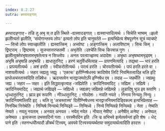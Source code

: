 ```yaml
---
index: 8.2.27
sutra: ह्रस्वादङ्गात्

---
```

_ह्रस्वादङ्गात्_ - तङि तु अभृ स् त इति स्थिते -ह्यस्वादङ्गात् । ह्यस्वान्तादित्यर्थः । सिचेति भाष्यम् ।झलो झली॑त्यतो झलीति, 'संयोगान्तस्य लोपः' इत्यतो लोप इति चानुवर्तते —  इत्यभिप्रेत्य शेषपूरणेन सूत्रं व्याचष्टे —  सिचो लोपः स्याज्झलीति । ह्यस्वात्किम्  । अच्योष्ट । अङ्गात्किम्  । अलाविष्टाम् । सिचः किम्  । द्विष्टराम् । द्विष्टमाम् । सुजन्तात्तरप्ततमौ । अभृतेति ।उश्चे॑ति सिचः कित्त्वान्न गुणः ।झली॑त्युक्तेरभृषातामभृषतेत्यत्र न सिज्लोपः । अनतः परत्वाज्झस्य अदादेशः । अभृथाः अभृषाथामभृढ्वम् । अभृषि अभृष्वहि अभृष्महि । ह्मधातुरनिट् । हरणं चतुर्विधमित्याह —  प्रापणमित्यादि । तद्यथा — भारं हरति । प्रापयतीत्यर्थः । अशं हरति । स्वीकरोतीत्यर्थः । परत्वं हरति । चोरयतीत्यर्थः । पापं हरति हरते वा । नाशयतीत्यर्थः । जहार जह्यतुः जह्युः । 'एकाचः' इतीण्निषेधस्य क्रादिष्वेव लिटि नियमितत्वादिह थलि इटि प्राप्तेअचस्तास्व॑दिति तन्निषेधः । ऋदन्तत्वेन भारद्वाजमतेऽपि इण्निषेध एव । तदाह — जहर्थेति । जह्यथुः जह्य । जहार — जहर । इति सिद्धवत्कृत्याह -जह्यिवेति । क्रादिनियमादिट् । जह्यिम । जह्यिषे । क्रादिनियमादिट् । जह्याथे जह्यिढ्वे — जह्यिध्वे । जह्य#ए जह्यिवहे जह्यिमहे । लुडादिषु भृञ इव रूपाणि । धृञ्धातुरनिट् । ह्मञ इव रूपाणि । णीञ्धातुरनिट् । णोपदेशः । नयति नयते । निनाय निन्यतुः निन्युः । क्रादिनियमाल्लिटि इट् । थलि तु 'अचस्तास्व' दितीण्निषेधस्य भारद्वाजनियमादिड्विकल्प इत्यभिप्रेत्याह —  निनयिथ निनेथेति । निन्यिषे निन्याथे निन्यिढ्वे — निन्यिध्वे । निन्ये निन्यिवहे निन्यिमहे । नेता । नेष्यति नेष्यते । नयतु नयताम् । अनयत् अनयत । नयेत् नयेत । नीयात् नेषीष्ट । अनैषीत् अनेष्ट । अनेष्यत् अनेष्यत । इत्यजन्ता उभयपदिनो गताः । परस्मैपदिन इति ।जि ज्र अभिभवे इत्येत्पर्यन्ता॑ इति शेषः । धेट् पाने इति ।स्तनन्धयी॑त्यादौ ङीबर्थं टित्त्वम्, अवयवे टित्त्वस्यव्यर्थतया समुदायार्थत्वादिति हरदत्तः ।